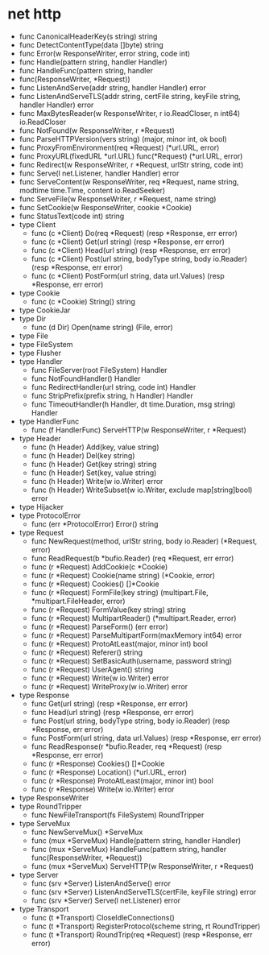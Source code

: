 # net http
- func CanonicalHeaderKey(s string) string
- func DetectContentType(data []byte) string
- func Error(w ResponseWriter, error string, code int)
- func Handle(pattern string, handler Handler)
- func HandleFunc(pattern string, handler
- func(ResponseWriter, *Request))
- func ListenAndServe(addr string, handler Handler) error
- func ListenAndServeTLS(addr string, certFile string, keyFile string, handler Handler) error
- func MaxBytesReader(w ResponseWriter, r io.ReadCloser, n int64) io.ReadCloser
- func NotFound(w ResponseWriter, r *Request)
- func ParseHTTPVersion(vers string) (major, minor int, ok bool)
- func ProxyFromEnvironment(req *Request) (*url.URL, error)
- func ProxyURL(fixedURL *url.URL) func(*Request) (*url.URL, error)
- func Redirect(w ResponseWriter, r *Request, urlStr string, code int)
- func Serve(l net.Listener, handler Handler) error
- func ServeContent(w ResponseWriter, req *Request, name string, modtime time.Time, content io.ReadSeeker)
- func ServeFile(w ResponseWriter, r *Request, name string)
- func SetCookie(w ResponseWriter, cookie *Cookie)
- func StatusText(code int) string
- type Client
    - func (c *Client) Do(req *Request) (resp *Response, err error)
    - func (c *Client) Get(url string) (resp *Response, err error)
    - func (c *Client) Head(url string) (resp *Response, err error)
    - func (c *Client) Post(url string, bodyType string, body io.Reader) (resp *Response, err error)
    - func (c *Client) PostForm(url string, data url.Values) (resp *Response, err error)
- type Cookie
    - func (c *Cookie) String() string
- type CookieJar
- type Dir
    - func (d Dir) Open(name string) (File, error)
- type File
- type FileSystem
- type Flusher
- type Handler
    - func FileServer(root FileSystem) Handler
    - func NotFoundHandler() Handler
    - func RedirectHandler(url string, code int) Handler
    - func StripPrefix(prefix string, h Handler) Handler
    - func TimeoutHandler(h Handler, dt time.Duration, msg string) Handler
- type HandlerFunc
    - func (f HandlerFunc) ServeHTTP(w ResponseWriter, r *Request)
- type Header
    - func (h Header) Add(key, value string)
    - func (h Header) Del(key string)
    - func (h Header) Get(key string) string
    - func (h Header) Set(key, value string)
    - func (h Header) Write(w io.Writer) error
    - func (h Header) WriteSubset(w io.Writer, exclude map[string]bool) error
- type Hijacker
- type ProtocolError
    - func (err *ProtocolError) Error() string
- type Request
    - func NewRequest(method, urlStr string, body io.Reader) (*Request, error)
    - func ReadRequest(b *bufio.Reader) (req *Request, err error)
    - func (r *Request) AddCookie(c *Cookie)
    - func (r *Request) Cookie(name string) (*Cookie, error)
    - func (r *Request) Cookies() []*Cookie
    - func (r *Request) FormFile(key string) (multipart.File, *multipart.FileHeader, error)
    - func (r *Request) FormValue(key string) string
    - func (r *Request) MultipartReader() (*multipart.Reader, error)
    - func (r *Request) ParseForm() (err error)
    - func (r *Request) ParseMultipartForm(maxMemory int64) error
    - func (r *Request) ProtoAtLeast(major, minor int) bool
    - func (r *Request) Referer() string
    - func (r *Request) SetBasicAuth(username, password string)
    - func (r *Request) UserAgent() string
    - func (r *Request) Write(w io.Writer) error
    - func (r *Request) WriteProxy(w io.Writer) error
- type Response
    - func Get(url string) (resp *Response, err error)
    - func Head(url string) (resp *Response, err error)
    - func Post(url string, bodyType string, body io.Reader) (resp *Response, err error)
    - func PostForm(url string, data url.Values) (resp *Response, err error)
    - func ReadResponse(r *bufio.Reader, req *Request) (resp *Response, err error)
    - func (r *Response) Cookies() []*Cookie
    - func (r *Response) Location() (*url.URL, error)
    - func (r *Response) ProtoAtLeast(major, minor int) bool
    - func (r *Response) Write(w io.Writer) error
- type ResponseWriter
- type RoundTripper
    - func NewFileTransport(fs FileSystem) RoundTripper
- type ServeMux
    - func NewServeMux() *ServeMux
    - func (mux *ServeMux) Handle(pattern string, handler Handler)
    - func (mux *ServeMux) HandleFunc(pattern string, handler func(ResponseWriter, *Request))
    - func (mux *ServeMux) ServeHTTP(w ResponseWriter, r *Request)
- type Server
    - func (srv *Server) ListenAndServe() error
    - func (srv *Server) ListenAndServeTLS(certFile, keyFile string) error
    - func (srv *Server) Serve(l net.Listener) error
- type Transport
    - func (t *Transport) CloseIdleConnections()
    - func (t *Transport) RegisterProtocol(scheme string, rt RoundTripper)
    - func (t *Transport) RoundTrip(req *Request) (resp *Response, err error)
